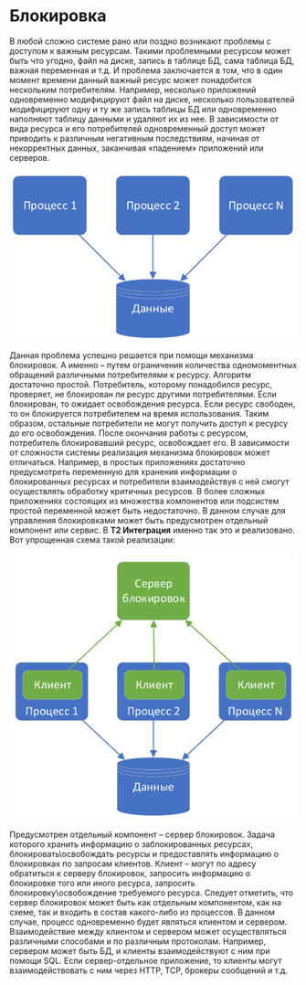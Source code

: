 # Блокировка

В любой сложно системе рано или поздно возникают проблемы с доступом к важным ресурсам. Такими проблемными ресурсом может быть что угодно, файл на диске, запись в таблице БД, сама таблица БД, важная переменная и т.д. И проблема заключается в том, что в один момент времени данный важный ресурс может понадобится нескольким потребителям. Например, несколько приложений одновременно модифицируют файл на диске, несколько пользователей модифицируют одну и ту же запись таблицы БД или одновременно наполняют таблицу данными и удаляют их из нее. В зависимости от вида ресурса и его потребителей одновременный доступ может приводить к различным негативным последствиям, начиная от некорректных данных, заканчивая «падением» приложений или серверов.

![img](../_assets/DIP-lock-problem.png)

Данная проблема успешно решается при помощи механизма блокировок. А именно – путем ограничения количества одномоментных обращений различными потребителями к ресурсу. Алгоритм достаточно простой. Потребитель, которому понадобился ресурс, проверяет, не блокирован ли ресурс другими потребителями. Если блокирован, то ожидает освобождения ресурса. Если ресурс свободен, то он блокируется потребителем на время использования. Таким образом, остальные потребители не могут получить доступ к ресурсу до его освобождения. После окончания работы с ресурсом, потребитель блокировавший ресурс, освобождает его.
В зависимости от сложности системы реализация механизма блокировок может отличаться. Например, в простых приложениях достаточно предусмотреть переменную для хранения информации о блокированных ресурсах и потребители взаимодействуя с ней смогут осуществлять обработку критичных ресурсов. В более сложных приложениях состоящих из множества компонентов или подсистем простой переменной может быть недостаточно. В данном случае для управления блокировками может быть предусмотрен отдельный компонент или сервис. В **T2 Интеграция** именно так это и реализовано. Вот упрощенная схема такой реализации:

![img](../_assets/DIP-lock-scheme.png)

Предусмотрен отдельный компонент – сервер блокировок. Задача которого хранить информацию о заблокированных ресурсах, блокировать\освобождать ресурсы и предоставлять информацию о блокировках по запросам клиентов. Клиент – могут по адресу обратиться к серверу блокировок, запросить информацию о блокировке того или иного ресурса, запросить блокировку\освобождение требуемого ресурса. Следует отметить, что сервер блокировок может быть как отдельным компонентом, как на схеме, так и входить в состав какого-либо из процессов. В данном случае, процесс одновременно будет являться клиентом и сервером. Взаимодействие между клиентом и сервером может осуществляться различными способами и по различным протоколам. Например, сервером может быть БД, и клиенты взаимодействуют с ним при помощи SQL. Если сервер-отдельное приложение, то клиенты могут взаимодействовать с ним через HTTP, TCP, брокеры сообщений и т.д.
